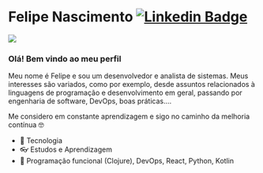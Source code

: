 # Felipe Nascimento [![Linkedin Badge](https://img.shields.io/badge/-LinkedIn-blue?style=flat-square&logo=Linkedin&logoColor=white)](https://www.linkedin.com/in/felipebasina/)

<img src="https://cr-ss-service.azurewebsites.net/api/ScreenShot?widget=summary&username=felipe-basina" />

### Olá! Bem vindo ao meu perfil

Meu nome é Felipe e sou um desenvolvedor e analista de sistemas. Meus interesses são variados, como por exemplo, desde assuntos relacionados à linguagens de programação e desenvolvimento em geral, passando por engenharia de software, DevOps, boas práticas....

Me considero em constante aprendizagem e sigo no caminho da melhoria contínua :nerd_face:

- :green_heart:  Tecnologia
- :eyeglasses:  Estudos e Aprendizagem
- 🌱  Programação funcional (Clojure), DevOps, React, Python, Kotlin

<!--
<img src="https://cr-skills-chart-widget.azurewebsites.net/api/api?username=felipe-basina&width=820" />
-->


<!--
**felipe-basina/felipe-basina** is a ✨ _special_ ✨ repository because its `README.md` (this file) appears on your GitHub profile.

Here are some ideas to get you started:

- 🔭 I’m currently working on ...
- 🌱 I’m currently learning ...
- 👯 I’m looking to collaborate on ...
- 🤔 I’m looking for help with ...
- 💬 Ask me about ...
- 📫 How to reach me: ...
- 😄 Pronouns: ...
- ⚡ Fun fact: ...
-->
